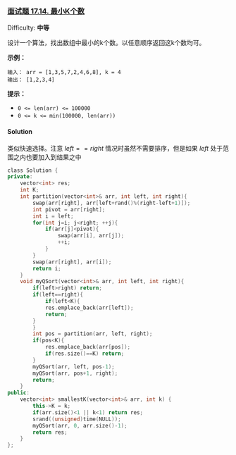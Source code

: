 ### [面试题 17.14\. 最小K个数](https://leetcode-cn.com/problems/smallest-k-lcci/)

Difficulty: **中等**


设计一个算法，找出数组中最小的k个数。以任意顺序返回这k个数均可。

**示例：**

```
输入： arr = [1,3,5,7,2,4,6,8], k = 4
输出： [1,2,3,4]
```

**提示：**

*   `0 <= len(arr) <= 100000`
*   `0 <= k <= min(100000, len(arr))`


#### Solution

类似快速选择。注意 $left==right$ 情况时虽然不需要排序，但是如果 $left$ 处于范围之内也要加入到结果之中

```cpp
​class Solution {
private:
    vector<int> res;
    int K;
    int partition(vector<int>& arr, int left, int right){
        swap(arr[right], arr[left+rand()%(right-left+1)]);
        int pivot = arr[right];
        int i = left;
        for(int j=i; j<right; ++j){
            if(arr[j]<pivot){
                swap(arr[i], arr[j]);
                ++i;
            }
        }
        swap(arr[right], arr[i]);
        return i;
    }
    void myQSort(vector<int>& arr, int left, int right){
        if(left>right) return;
        if(left==right){
            if(left<K){
            res.emplace_back(arr[left]);
            return;
        }
        }
        int pos = partition(arr, left, right);
        if(pos<K){
            res.emplace_back(arr[pos]);
            if(res.size()==K) return;
        }
        myQSort(arr, left, pos-1);
        myQSort(arr, pos+1, right);
        return;
    }
public:
    vector<int> smallestK(vector<int>& arr, int k) {
        this->K = k;
        if(arr.size()<1 || k<1) return res;
        srand((unsigned)time(NULL));
        myQSort(arr, 0, arr.size()-1);
        return res;
    }
};
```